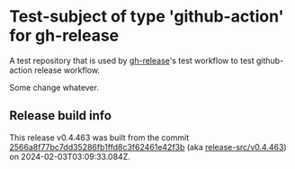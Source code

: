 # Test-subject of type 'github-action' for gh-release

A test repository that is used by [gh-release](https://github.com/kattecon/gh-release)'s test workflow to test github-action release workflow.

Some change whatever.


## Release build info

This release v0.4.463 was built from the commit [2566a8f77bc7dd35286fb1ffd8c3f62461e42f3b](https://github.com/kattecon/gh-release-test-ga/tree/2566a8f77bc7dd35286fb1ffd8c3f62461e42f3b) (aka [release-src/v0.4.463](https://github.com/kattecon/gh-release-test-ga/tree/release-src/v0.4.463)) on 2024-02-03T03:09:33.084Z.
        